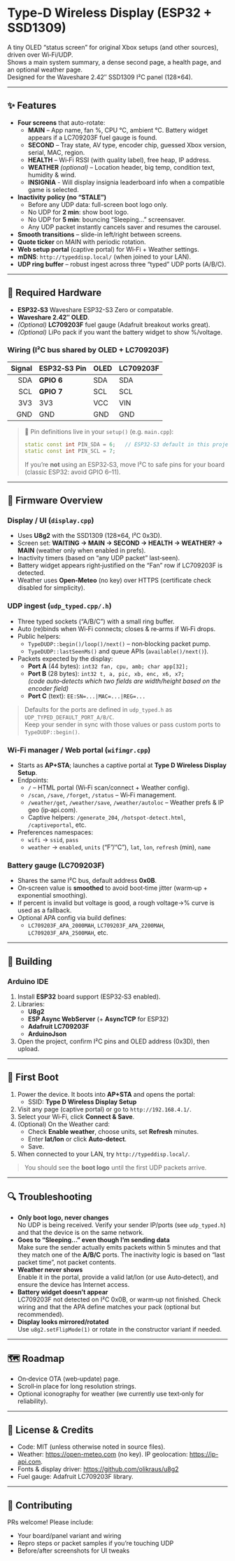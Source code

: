 # Type-D Wireless Display (ESP32 + SSD1309)

A tiny OLED “status screen” for original Xbox setups (and other sources), driven over Wi‑Fi/UDP.  
Shows a main system summary, a dense second page, a health page, and an optional weather page.  
Designed for the Waveshare 2.42″ SSD1309 I²C panel (128×64).

---

## ✨ Features

- **Four screens** that auto-rotate:
  - **MAIN** – App name, fan %, CPU °C, ambient °C. Battery widget appears if a LC709203F fuel gauge is found.
  - **SECOND** – Tray state, AV type, encoder chip, guessed Xbox version, serial, MAC, region.
  - **HEALTH** – Wi‑Fi RSSI (with quality label), free heap, IP address.
  - **WEATHER** *(optional)* – Location header, big temp, condition text, humidity & wind.
  - **INSIGNIA** - Will display insignia leaderboard info when a compatible game is selected.
- **Inactivity policy (no “STALE”)**
  - Before any UDP data: full-screen boot logo only.
  - No UDP for **2 min**: show boot logo.
  - No UDP for **5 min**: bouncing “Sleeping…” screensaver.
  - Any UDP packet instantly cancels saver and resumes the carousel.
- **Smooth transitions** – slide-in left/right between screens.
- **Quote ticker** on MAIN with periodic rotation.
- **Web setup portal** (captive portal) for Wi‑Fi + Weather settings.
- **mDNS**: `http://typeddisp.local/` (when joined to your LAN).
- **UDP ring buffer** – robust ingest across three “typed” UDP ports (A/B/C).

---

## 🧰 Required Hardware

- **ESP32‑S3** Waveshare ESP32-S3 Zero or compatable.
- **Waveshare 2.42″ OLED**.
- *(Optional)* **LC709203F** fuel gauge (Adafruit breakout works great).
- *(Optional)* LiPo pack if you want the battery widget to show %/voltage.

### Wiring (I²C bus shared by OLED + LC709203F)

| Signal | ESP32‑S3 Pin | OLED | LC709203F |
|-------:|:-------------|:-----|:----------|
| SDA    | **GPIO 6**   | SDA  | SDA       |
| SCL    | **GPIO 7**   | SCL  | SCL       |
| 3V3    | 3V3          | VCC  | VIN       |
| GND    | GND          | GND  | GND       |

> 🔧 Pin definitions live in your `setup()` (e.g. `main.cpp`):
> ```cpp
> static const int PIN_SDA = 6;   // ESP32‑S3 default in this project
> static const int PIN_SCL = 7;
> ```
> If you’re **not** using an ESP32‑S3, move I²C to safe pins for your board (classic ESP32: avoid GPIO 6–11).

---

## 🔌 Firmware Overview

### Display / UI (`display.cpp`)
- Uses **U8g2** with the SSD1309 (128×64, I²C 0x3D).
- Screen set: **WAITING → MAIN → SECOND → HEALTH → WEATHER? → MAIN** (weather only when enabled in prefs).
- Inactivity timers (based on “any UDP packet” last‑seen).
- Battery widget appears right‑justified on the “Fan” row if LC709203F is detected.
- Weather uses **Open‑Meteo** (no key) over HTTPS (certificate check disabled for simplicity).

### UDP ingest (`udp_typed.cpp/.h`)
- Three typed sockets (“A/B/C”) with a small ring buffer.
- Auto (re)binds when Wi‑Fi connects; closes & re‑arms if Wi‑Fi drops.
- Public helpers:
  - `TypeDUDP::begin()/loop()/next()` – non‑blocking packet pump.
  - `TypeDUDP::lastSeenMs()` and queue APIs (`available()/next()`).
- Packets expected by the display:
  - **Port A** (44 bytes): `int32 fan, cpu, amb; char app[32];`
  - **Port B** (28 bytes): `int32 t, a, pic, xb, enc, x6, x7;`  
    *(code auto‑detects which two fields are width/height based on the encoder field)*
  - **Port C** (text): `EE:SN=...|MAC=...|REG=...`

> Defaults for the ports are defined in `udp_typed.h` as `UDP_TYPED_DEFAULT_PORT_A/B/C`.  
> Keep your sender in sync with those values or pass custom ports to `TypeDUDP::begin()`.

### Wi‑Fi manager / Web portal (`wifimgr.cpp`)
- Starts as **AP+STA**; launches a captive portal at **Type D Wireless Display Setup**.
- Endpoints:
  - `/` – HTML portal (Wi‑Fi scan/connect + Weather config).
  - `/scan`, `/save`, `/forget`, `/status` – Wi‑Fi management.
  - `/weather/get`, `/weather/save`, `/weather/autoloc` – Weather prefs & IP geo (ip‑api.com).
  - Captive helpers: `/generate_204`, `/hotspot-detect.html`, `/captiveportal`, etc.
- Preferences namespaces:
  - `wifi` → `ssid`, `pass`
  - `weather` → `enabled`, `units` (“F”/“C”), `lat`, `lon`, `refresh` (min), `name`

### Battery gauge (LC709203F)
- Shares the same I²C bus, default address **0x0B**.
- On‑screen value is **smoothed** to avoid boot‑time jitter (warm‑up + exponential smoothing).
- If percent is invalid but voltage is good, a rough voltage→% curve is used as a fallback.
- Optional APA config via build defines:
  - `LC709203F_APA_2000MAH`, `LC709203F_APA_2200MAH`, `LC709203F_APA_2500MAH`, etc.

---

## 🧪 Building

### Arduino IDE
1. Install **ESP32** board support (ESP32‑S3 enabled).
2. Libraries:
   - **U8g2**
   - **ESP Async WebServer** (+ **AsyncTCP** for ESP32)
   - **Adafruit LC709203F**
   - **ArduinoJson**
3. Open the project, confirm I²C pins and OLED address (0x3D), then upload.

---

## 🚀 First Boot

1. Power the device. It boots into **AP+STA** and opens the portal:
   - SSID: **Type D Wireless Display Setup**
2. Visit any page (captive portal) or go to `http://192.168.4.1/`.
3. Select your Wi‑Fi, click **Connect & Save**.
4. (Optional) On the Weather card:
   - Check **Enable weather**, choose units, set **Refresh** minutes.
   - Enter **lat/lon** or click **Auto‑detect**.
   - Save.
5. When connected to your LAN, try `http://typeddisp.local/`.

> You should see the **boot logo** until the first UDP packets arrive.

---

## 🔍 Troubleshooting

- **Only boot logo, never changes**  
  No UDP is being received. Verify your sender IP/ports (see `udp_typed.h`) and that the device is on the same network.
- **Goes to “Sleeping…” even though I’m sending data**  
  Make sure the sender actually emits packets within 5 minutes and that they match one of the **A/B/C** ports. The inactivity logic is based on “last packet time”, not packet contents.
- **Weather never shows**  
  Enable it in the portal, provide a valid lat/lon (or use Auto‑detect), and ensure the device has Internet access.
- **Battery widget doesn’t appear**  
  LC709203F not detected on I²C 0x0B, or warm‑up not finished. Check wiring and that the APA define matches your pack (optional but recommended).
- **Display looks mirrored/rotated**  
  Use `u8g2.setFlipMode(1)` or rotate in the constructor variant if needed.

---

## 🗺️ Roadmap

- On‑device OTA (web‑update) page.
- Scroll‑in place for long resolution strings.
- Optional iconography for weather (we currently use text‑only for reliability).

---

## 📜 License & Credits

- Code: MIT (unless otherwise noted in source files).
- Weather: https://open-meteo.com (no key). IP geolocation: https://ip-api.com.
- Fonts & display driver: https://github.com/olikraus/u8g2
- Fuel gauge: Adafruit LC709203F library.

---

## 🙌 Contributing

PRs welcome! Please include:
- Your board/panel variant and wiring
- Repro steps or packet samples if you’re touching UDP
- Before/after screenshots for UI tweaks
